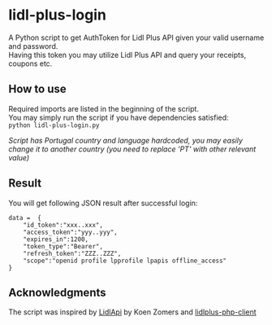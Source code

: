 # lidl-plus-login

A Python script to get AuthToken for Lidl Plus API given your valid username and password.  
Having this token you may utilize Lidl Plus API and query your receipts, coupons etc.  

## How to use

Required imports are listed in the beginning of the script.  
You may simply run the script if you have dependencies satisfied:  
``python lidl-plus-login.py``

*Script has Portugal country and language hardcoded, you may easily change it to another country (you need to replace 'PT' with other relevant value)*

## Result

You will get following JSON result after successful login:
```
data =  {
    "id_token":"xxx..xxx",
    "access_token":"yyy..yyy",
    "expires_in":1200,
    "token_type":"Bearer",
    "refresh_token":"ZZZ..ZZZ",
    "scope":"openid profile lpprofile lpapis offline_access"
}
```

## Acknowledgments

The script was inspired by [LidlApi](https://github.com/KoenZomers/LidlApi) by Koen Zomers and [lidlplus-php-client](https://github.com/bluewalk/lidlplus-php-client)
